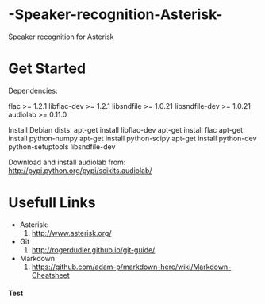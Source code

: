 # -Speaker-recognition-Asterisk-
 Speaker recognition for Asterisk 
 
# Get Started
 
Dependencies:

flac >= 1.2.1
libflac-dev >= 1.2.1
libsndfile >= 1.0.21
libsndfile-dev >= 1.0.21
audiolab >= 0.11.0

Install Debian dists:
apt-get install libflac-dev
apt-get install flac
apt-get install python-numpy
apt-get install python-scipy
apt-get install python-dev python-setuptools libsndfile-dev


Download and install audiolab from:
http://pypi.python.org/pypi/scikits.audiolab/



# Usefull Links

* Asterisk: 
  1. http://www.asterisk.org/
* Git
  1. http://rogerdudler.github.io/git-guide/
* Markdown
  1. https://github.com/adam-p/markdown-here/wiki/Markdown-Cheatsheet

#### Test

